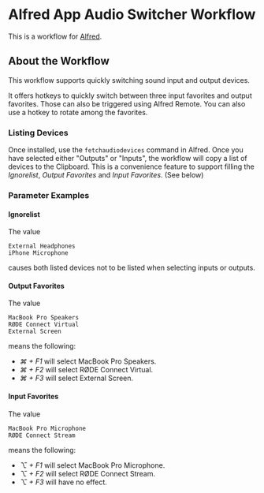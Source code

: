 # Alfred App Audio Switcher Workflow
This is a workflow for [Alfred](https://alfred.app/).

## About the Workflow
This workflow supports quickly switching sound input and output devices.

It offers hotkeys to quickly switch between three input favorites and output favorites. Those can also be triggered using Alfred Remote.
You can also use a hotkey to rotate among the favorites.

### Listing Devices
Once installed, use the `fetchaudiodevices` command in Alfred. Once you have selected either "Outputs" or "Inputs",
the workflow will copy a list of devices to the Clipboard. This is a convenience feature to support filling the
*Ignorelist*, *Output Favorites* and *Input Favorites*. (See below)

### Parameter Examples

#### Ignorelist
The value
```
External Headphones
iPhone Microphone
```
causes both listed devices not to be listed when selecting inputs or outputs.


#### Output Favorites
The value
```
MacBook Pro Speakers
RØDE Connect Virtual
External Screen
```
means the following:
- *⌘ + F1* will select MacBook Pro Speakers.
- *⌘ + F2* will select RØDE Connect Virtual.
- *⌘ + F3* will select External Screen.

#### Input Favorites
The value
```
MacBook Pro Microphone
RØDE Connect Stream
```
means the following:
- *⌥ + F1* will select MacBook Pro Microphone.
- *⌥ + F2* will select RØDE Connect Stream.
- *⌥ + F3* will have no effect.

